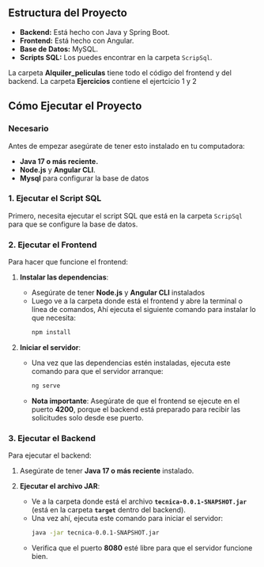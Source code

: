 
## Estructura del Proyecto

- **Backend:** Está hecho con Java y Spring Boot.
- **Frontend:** Está hecho con Angular.
- **Base de Datos:** MySQL.
- **Scripts SQL:** Los puedes encontrar en la carpeta `ScripSql`.

La carpeta **Alquiler_peliculas** tiene todo el código del frontend y del backend.
La carpeta **Ejercicios** contiene el ejertcicio 1 y 2

## Cómo Ejecutar el Proyecto

### Necesario

Antes de empezar asegúrate de tener esto instalado en tu computadora:

- **Java 17 o más reciente.**
- **Node.js** y **Angular CLI**.
- **Mysql** para configurar la base de datos

### 1. **Ejecutar el Script SQL**

Primero, necesita ejecutar el script SQL que está en la carpeta `ScripSql` para que se configure la base de datos.

### 2. **Ejecutar el Frontend**

Para hacer que funcione el frontend:

1. **Instalar las dependencias**:
   - Asegúrate de tener **Node.js** y **Angular CLI** instalados
   - Luego ve a la carpeta donde está el frontend y abre la terminal o línea de comandos, Ahí ejecuta el siguiente comando para instalar lo que necesita:
     ```bash
     npm install
     ```

2. **Iniciar el servidor**:
   - Una vez que las dependencias estén instaladas, ejecuta este comando para que el servidor arranque:
     ```bash
     ng serve
     ```
   - **Nota importante**: Asegúrate de que el frontend se ejecute en el puerto **4200**, porque el backend está preparado para recibir las solicitudes solo desde ese puerto.

### 3. **Ejecutar el Backend**

Para ejecutar el backend:

1. Asegúrate de tener **Java 17 o más reciente** instalado.

2. **Ejecutar el archivo JAR**:
   - Ve a la carpeta donde está el archivo **`tecnica-0.0.1-SNAPSHOT.jar`** (está en la carpeta **`target`** dentro del backend).
   - Una vez ahí, ejecuta este comando para iniciar el servidor:
     ```bash
     java -jar tecnica-0.0.1-SNAPSHOT.jar
     ```
   - Verifica que el puerto **8080** esté libre para que el servidor funcione bien.


